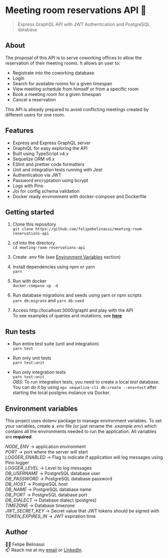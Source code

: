 # Meeting room reservations API 🏢
> Express GraphQL API with JWT Authentication and PostgreSQL database

## About  
The proposal of this API is to serve coworking offices to allow the reservation of their meeting rooms. It allows an user to:
* Registrate into the coworking database
* Login
* Search for available rooms for a given timespan
* View meeting schedule from himself or from a specific room
* Book a meeting room for a given timespan
* Cancel a reservation

This API is already prepared to avoid conflicting meetings created by different users for one room.  

## Features
* Express and Express GraphQL server
* GraphiQL for easy exploring the API
* Built using TypeScript v4.x
* Sequelize ORM v6.x
* ESlint and prettier code formatters
* Unit and integration tests running with Jest
* Authentication via JWT
* Password encryptation using bcrypt
* Logs with Pino
* Joi for config schema validation
* Docker ready environment with docker-compose and Dockerfile

## Getting started

1. Clone this repository  
```git clone https://github.com/felipebelinassi/meeting-room-reservations-api```

2. cd into the directory  
```cd meeting-room-reservations-api```

3. Create .env file (see [Environment Variables](#environment-variables) section)

4. Install dependencies using npm or yarn  
```yarn```

5. Run with docker  
```docker-compose up -d```

6. Run database migrations and seeds using yarn or npm scripts  
```yarn db:migrate``` and ```yarn db:seed```

7. Access http://localhost:3000/graphl and play with the API  
To see examples of queries and mutations, see [**here**](./src/graphql/EXAMPLES.md)

## Run tests

- Run entire test suite (unit and integration)  
```yarn test```

- Run only unit tests  
```yarn test:unit```

- Run only integration tests  
```yarn test:unit```  
*OBS*: To run integration tests, you need to create a local *test* database. You can do it by using ```npx sequelize-cli db:create --env=test``` after starting the local postgres instance via Docker.  

## Environment variables
This project uses dotenv package to manage environment variables. To set your variables, create a *.env* file (or just rename the *.example.env*) which contains all the environments needed to run the application. All variables are **required**.

*NODE_ENV* -> application environment  
*PORT* -> port where the server will start  
*LOGGER_ENABLED* -> Flag to indicate if application will log messages using Pino logger  
*LOGGER_LEVEL* -> Level to log messages  
*DB_USERNAME* -> PostgreSQL database user  
*DB_PASSWORD* -> PostgreSQL database password  
*DB_HOST* -> PostgreSQL host  
*DB_NAME* -> PostgreSQL database name  
*DB_PORT* -> PostgreSQL database port  
*DB_DIALECT* -> Database dialect (postgres)  
*TIMEZONE* -> Database timezone  
*JWT_SECRET_KEY* -> Secret value that JWT tokens should be signed with  
*TOKEN_EXPIRES_IN* -> JWT expiration time

## Author
👨‍💻 Felipe Belinassi  
📫 Reach me at my [email](mailto:felipebelinassi@gmail.com) or [LinkedIn](https://www.linkedin.com/in/felipe-belinassi/).